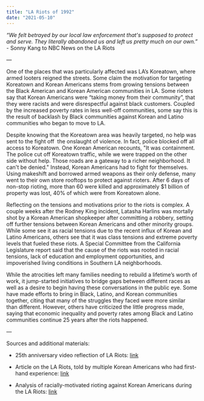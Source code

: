 ```yaml
---
title: "LA Riots of 1992"
date: "2021-05-10"
---
```


_“We felt betrayed by our local law enforcement that's supposed to protect and serve. They literally abandoned us and left us pretty much on our own.”_ - Sonny Kang to NBC News on the LA Riots

—

One of the places that was particularly affected was LA’s Koreatown, where armed looters reigned the streets. Some claim the motivation for targeting Koreatown and Korean Americans stems from growing tensions between the Black American and Korean American communities in LA. Some rioters say that Korean Americans were “taking money from their community”, that they were racists and were disrespectful against black customers. Coupled by the increased poverty rates in less well-off communities, some say this is the result of backlash by Black communities against Korean and Latino communities who began to move to LA.

Despite knowing that the Koreatown area was heavily targeted, no help was sent to the fight off  the onslaught of violence. In fact, police blocked off all access to Koreatown. One Korean American recounts, "It was containment. The police cut off Koreatown traffic, while we were trapped on the other side without help. Those roads are a gateway to a richer neighborhood. It can't be denied." Instead, Korean Americans had to fight for themselves. Using makeshift and borrowed armed weapons as their only defense, many went to their own store rooftops to protect against rioters. After 6 days of non-stop rioting, more than 60 were killed and approximately $1 billion of property was lost, 40% of which were from Koreatown alone. 

Reflecting on the tensions and motivations prior to the riots is complex. A couple weeks after the Rodney King incident, Latasha Harlins was mortally shot by a Korean American shopkeeper after committing a robbery, setting off further tensions between Korean Americans and other minority groups. While some see it as racial tensions due to the recent influx of Korean and Latino Americans, others see that it was class tensions and extreme poverty levels that fueled these riots. A Special Committee from the California Legislature report said that the cause of the riots was rooted in racial tensions, lack of education and employment opportunities, and impoverished living conditions in Southern LA neighborhoods. 

While the atrocities left many families needing to rebuild a lifetime’s worth of work, it jump-started initiatives to bridge gaps between different races as well as a desire to begin having these conversations in the public eye. Some have made efforts to bring in Black, Latino, and Korean communities together, citing that many of the struggles they faced were more similar than different. However, others have criticized the little progress made, saying that economic inequality and poverty rates among Black and Latino communities continue 25 years after the riots happened. 

—

Sources and additional materials:

-   25th anniversary video reflection of LA Riots: [link](https://abcnews.go.com/Nightline/video/korean-americans-lived-la-riots-end-silence-47048507) 
    
-   Article on the LA Riots, told by multiple Korean Americans who had first-hand experience: [link](https://www.cnn.com/2017/04/28/us/la-riots-korean-americans/index.html) 
    
-   Analysis of racially-motivated rioting against Korean Americans during the LA Riots: [link](https://www.jstor.org/stable/2657476?seq=1)